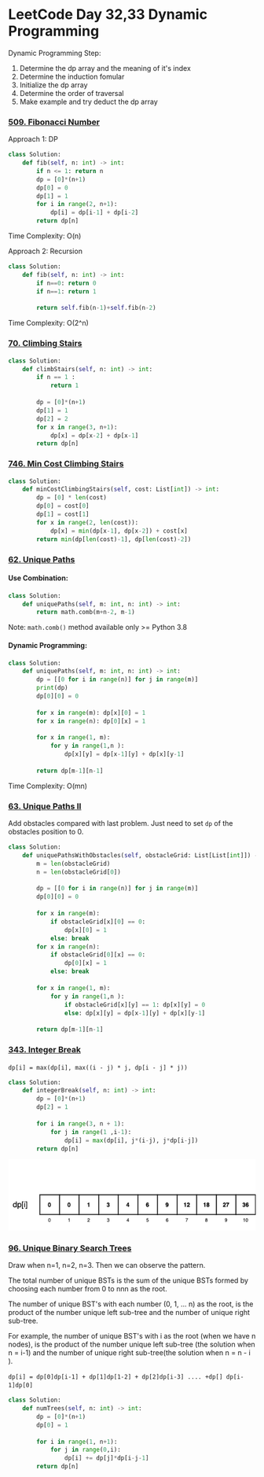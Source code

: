 # LeetCode Day 32,33 Dynamic Programming

Dynamic Programming Step:

1. Determine the dp array and the meaning of it's index
2. Determine the induction fomular
3. Initialize the dp array
4. Determine the order of traversal
5. Make example and try deduct the dp array



### [509. Fibonacci Number](https://leetcode.com/problems/fibonacci-number/)

Approach 1: DP

```python
class Solution:
    def fib(self, n: int) -> int:
        if n <= 1: return n
        dp = [0]*(n+1)
        dp[0] = 0
        dp[1] = 1
        for i in range(2, n+1):
            dp[i] = dp[i-1] + dp[i-2]
        return dp[n]
```

Time Complexity: O(n)

Approach 2: Recursion

```python
class Solution:
    def fib(self, n: int) -> int:
        if n==0: return 0
        if n==1: return 1

        return self.fib(n-1)+self.fib(n-2)
```

Time Complexity: O(2^n)

### [70. Climbing Stairs](https://leetcode.com/problems/climbing-stairs/)

```python
class Solution:
    def climbStairs(self, n: int) -> int:
        if n == 1 :
            return 1

        dp = [0]*(n+1)
        dp[1] = 1
        dp[2] = 2
        for x in range(3, n+1):
            dp[x] = dp[x-2] + dp[x-1]
        return dp[n]
```

### [746. Min Cost Climbing Stairs](https://leetcode.com/problems/min-cost-climbing-stairs/)

```python
class Solution:
    def minCostClimbingStairs(self, cost: List[int]) -> int:
        dp = [0] * len(cost)
        dp[0] = cost[0]
        dp[1] = cost[1]
        for x in range(2, len(cost)):
            dp[x] = min(dp[x-1], dp[x-2]) + cost[x]
        return min(dp[len(cost)-1], dp[len(cost)-2])
```



### [62. Unique Paths](https://leetcode.com/problems/unique-paths/)

#### Use Combination:

```python
class Solution:
    def uniquePaths(self, m: int, n: int) -> int:
        return math.comb(m+n-2, m-1)
```

Note: `math.comb()` method available only >= Python 3.8

#### Dynamic Programming:

```python
class Solution:
    def uniquePaths(self, m: int, n: int) -> int:
        dp = [[0 for i in range(n)] for j in range(m)]
        print(dp)
        dp[0][0] = 0

        for x in range(m): dp[x][0] = 1
        for x in range(n): dp[0][x] = 1

        for x in range(1, m):
            for y in range(1,n ):
                dp[x][y] = dp[x-1][y] + dp[x][y-1]
                
        return dp[m-1][n-1]
```

Time Complexity: O(mn)



### [63. Unique Paths II](https://leetcode.com/problems/unique-paths-ii/)

Add obstacles compared with last problem. Just need to set `dp` of the obstacles position to 0.

```python
class Solution:
    def uniquePathsWithObstacles(self, obstacleGrid: List[List[int]]) -> int:
        m = len(obstacleGrid)
        n = len(obstacleGrid[0])
        
        dp = [[0 for i in range(n)] for j in range(m)]
        dp[0][0] = 0

        for x in range(m): 
            if obstacleGrid[x][0] == 0:
                dp[x][0] = 1
            else: break
        for x in range(n): 
            if obstacleGrid[0][x] == 0:
                dp[0][x] = 1
            else: break

        for x in range(1, m):
            for y in range(1,n ):
                if obstacleGrid[x][y] == 1: dp[x][y] = 0
                else: dp[x][y] = dp[x-1][y] + dp[x][y-1]
                
        return dp[m-1][n-1]
```



### [343. Integer Break](https://leetcode.com/problems/integer-break/)

`dp[i] = max(dp[i], max((i - j) * j, dp[i - j] * j))`

```python
class Solution:
    def integerBreak(self, n: int) -> int:
        dp = [0]*(n+1)
        dp[2] = 1

        for i in range(3, n + 1):
            for j in range(1 ,i-1):
                dp[i] = max(dp[i], j*(i-j), j*dp[i-j])
        return dp[n]
```

![dp](img/dp.png)

### [96. Unique Binary Search Trees](https://leetcode.com/problems/unique-binary-search-trees/)

Draw when n=1, n=2, n=3. Then we can observe the pattern.

The total number of unique BSTs is the sum of the unique BSTs formed by choosing each number from 0 to nnn as the root.

The number of unique BST's with each number (0, 1, ... n) as the root, is the product of the number unique left sub-tree and the number of unique right sub-tree.

For example, the number of unique BST's with i as the root (when we have n nodes), is the product of the number unique left sub-tree (the solution when n = i-1) and the number of unique right sub-tree(the solution when n = n - i ).





`dp[i] = dp[0]dp[i-1] + dp[1]dp[1-2] + dp[2]dp[i-3] .... +dp[] dp[i-1]dp[0]`

```python
class Solution:
    def numTrees(self, n: int) -> int:
        dp = [0]*(n+1)
        dp[0] = 1

        for i in range(1, n+1):
            for j in range(0,i):
                dp[i] += dp[j]*dp[i-j-1]
        return dp[n]
```





